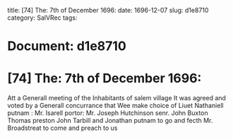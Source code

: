 title: [74] The: 7th of December 1696:
date: 1696-12-07
slug: d1e8710
category: SalVRec
tags: 




# Document: d1e8710


# [74] The: 7th of December 1696:

Att a Generall meeting of the Inhabitants of salem village It was agreed and voted by a Generall concurrance that Wee make choice of Liuet Nathaniell putnam : Mr. Isarell portor: Mr. Joseph Hutchinson senr. John Buxton Thomas preston John Tarbill and Jonathan putnam to go and fecth Mr. Broadstreat to come and preach to us
